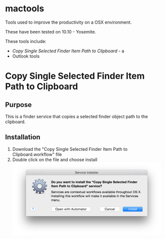 # mactools

Tools used to improve the productivity on a OSX environment.

These have been tested on 10.10 - Yosemite.

These tools include:

* *Copy Single Selected Finder Item Path to Clipboard* - a
* Outlook tools

# Copy Single Selected Finder Item Path to Clipboard

## Purpose
This is a finder service that copies a selected finder object path to the clipboard. 

## Installation

1. Download the "Copy Single Selected Finder Item Path to Clipboard.workflow" file
2. Double click on the file and choose install ![Install Service Image](https://github.com/doug4j/mactools/blob/master/src/main/images/Service-Installer-Finder-Path-to-Clipboard.png "Install Service Image") 
